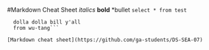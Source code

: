 #Markdown Cheat Sheet
*italics*
**bold**
*bullet
`select * from test`
```select 
  dolla dolla bill y'all
  from wu-tang```
  
[Markdown cheat sheet](https://github.com/ga-students/DS-SEA-07)
